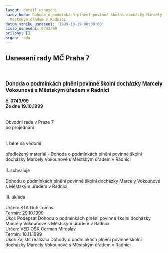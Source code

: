 ```yaml
---
layout: detail_usneseni
nazev_bodu: Dohoda o podmínkách plnění povinné školní docházky Marcely Vokounové s
  Městským úřadem v Radnici
datum_vzniku_usneseni: '1999-10-19 00:00:00'
cislo_usneseni: 0743/99
prilohy: []
organ: rada
---
```

<div id="ucUsn_pList" class="usn">
	<span><h2>Usnesení rady MČ Praha 7 </h2>
<br></span><div class="standBody">
<span><h3>Dohoda o podmínkách plnění povinné školní docházky Marcely Vokounové s Městským úřadem v Radnici</h3></span><div class="center">
		<strong>č. 0743/99</strong><br>
	</div>
<div class="center">
		<strong>Ze dne 19.10.1999</strong><br><br>
	</div>
<br>Obvodní rada v Praze 7<br>po projednání<br><br><br>I.	bere na vědomí<br><br> předložený materiál - Dohoda o podmínkách plnění povinné školní docházky Marcely Vokounové s Městským úřadem v Radnici<br><br>II.	schvaluje <br><br>Dohodu o podmínkách plnění povinné školní docházky Marcely Vokounové s Městským úřadem v Radnici<br><br>III.	ukládá <br><br> Určen:	     	STA Dub Tomáš<br>Termín: 29.10.1999<br>Úkol:	Podepsat  Dohodu o podmínkách plnění povinné školní docházky Marcely Vokounové s Městským úřadem v Radnici<br>  Určen:	     	VED OŠK Cerman Miroslav<br>Termín: 18.11.1999<br>Úkol:	Zajistit realizaci Dohody o podmínkách plnění povinné školní docházky Marcely Vokounové s Městským úřadem v Radnici<br>
</div>
</div>